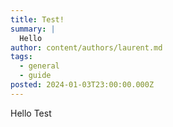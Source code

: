 ```yaml
---
title: Test!
summary: |
  Hello
author: content/authors/laurent.md
tags:
  - general
  - guide
posted: 2024-01-03T23:00:00.000Z
---
```


Hello Test
